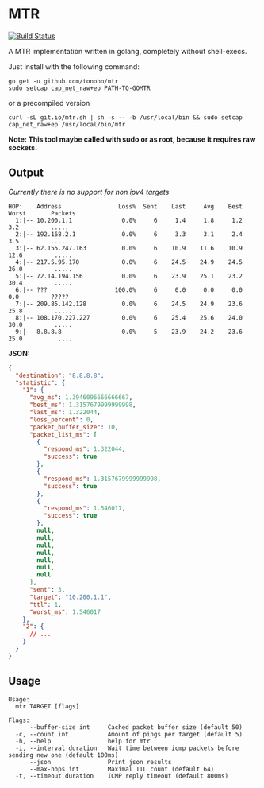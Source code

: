 # MTR
[![Build Status](https://travis-ci.org/tonobo/mtr.svg?branch=master)](https://travis-ci.org/tonobo/mtr)

A MTR implementation written in golang, completely without shell-execs.

Just install with the following command:
```
go get -u github.com/tonobo/mtr
sudo setcap cap_net_raw+ep PATH-TO-GOMTR
```
or a precompiled version

```
curl -sL git.io/mtr.sh | sh -s -- -b /usr/local/bin && sudo setcap cap_net_raw+ep /usr/local/bin/mtr
```

**Note: This tool maybe called with sudo or as root, because it requires raw sockets.**

## Output

*Currently there is no support for non ipv4 targets*

```
HOP:    Address                Loss%  Sent    Last     Avg    Best   Worst       Packets
  1:|-- 10.200.1.1              0.0%     6     1.4     1.8     1.2     3.2         .....
  2:|-- 192.168.2.1             0.0%     6     3.3     3.1     2.4     3.5         .....
  3:|-- 62.155.247.163          0.0%     6    10.9    11.6    10.9    12.6         .....
  4:|-- 217.5.95.170            0.0%     6    24.5    24.9    24.5    26.0         .....
  5:|-- 72.14.194.156           0.0%     6    23.9    25.1    23.2    30.4         .....
  6:|-- ???                   100.0%     6     0.0     0.0     0.0     0.0         ?????
  7:|-- 209.85.142.128          0.0%     6    24.5    24.9    23.6    25.8         .....
  8:|-- 108.170.227.227         0.0%     6    25.4    25.6    24.0    30.0         .....
  9:|-- 8.8.8.8                 0.0%     5    23.9    24.2    23.6    25.0          ....
```

**JSON:**

```json
{
  "destination": "8.8.8.8",
  "statistic": {
    "1": {
      "avg_ms": 1.3946096666666667,
      "best_ms": 1.3157679999999998,
      "last_ms": 1.322044,
      "loss_percent": 0,
      "packet_buffer_size": 10,
      "packet_list_ms": [
        {
          "respond_ms": 1.322044,
          "success": true
        },
        {
          "respond_ms": 1.3157679999999998,
          "success": true
        },
        {
          "respond_ms": 1.546017,
          "success": true
        },
        null,
        null,
        null,
        null,
        null,
        null,
        null
      ],
      "sent": 3,
      "target": "10.200.1.1",
      "ttl": 1,
      "worst_ms": 1.546017
    },
    "2": {
      // ...
    }
  }
}
```

## Usage

```
Usage:
  mtr TARGET [flags]

Flags:
      --buffer-size int     Cached packet buffer size (default 50)
  -c, --count int           Amount of pings per target (default 5)
  -h, --help                help for mtr
  -i, --interval duration   Wait time between icmp packets before sending new one (default 100ms)
      --json                Print json results
      --max-hops int        Maximal TTL count (default 64)
  -t, --timeout duration    ICMP reply timeout (default 800ms)
```
